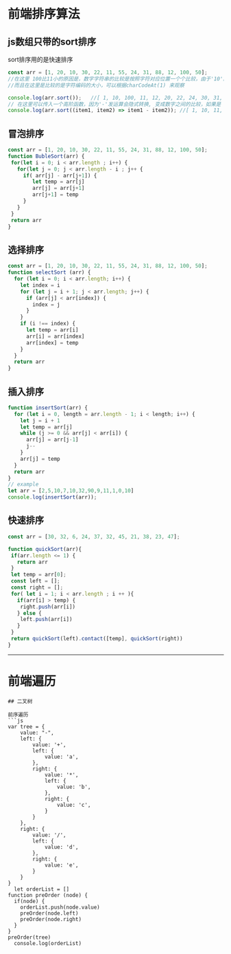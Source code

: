  # 前端排序算法  
 ## js数组只带的sort排序  
 sort排序用的是快速排序
 ```js
 const arr = [1, 20, 10, 30, 22, 11, 55, 24, 31, 88, 12, 100, 50];
 //在这里 100比11小的原因是，数字字符串的比较是按照字符对应位置一个个比较，由于'10'的第二位是1，比‘11’的第二位小，所以'100' < '11'，
 //而且在这里是比较的是字符编码的大小，可以根据charCodeAt(1) 来观察

console.log(arr.sort());   //[ 1, 10, 100, 11, 12, 20, 22, 24, 30, 31, 50, 55, 88 ]
// 在这里可以传入一个高阶函数，因为'-'发运算会隐式转换, 变成数字之间的比较，如果是 item1- item2 为负数 则为升序.
console.log(arr.sort((item1, item2) => item1 - item2)); //[ 1, 10, 11, 12, 20, 22, 24, 30, 31, 50, 55, 88, 100 ]
 ```
## 冒泡排序
```js
const arr = [1, 20, 10, 30, 22, 11, 55, 24, 31, 88, 12, 100, 50];
function BubleSort(arr) {
 for(let i = 0; i < arr.length ; i++) {
   for(let j = 0; j < arr.length - i ; j++ {
     if( arr[j] - arr[j+1]) {
        let temp = arr[j]
        arr[j] = arr[j+1]
        arr[j+1] = temp
     }
   }
 }
 return arr
}

```
## 选择排序
```js
const arr = [1, 20, 10, 30, 22, 11, 55, 24, 31, 88, 12, 100, 50];
function selectSort (arr) {
  for (let i = 0; i < arr.length; i++) {
    let index = i
    for (let j = i + 1; j < arr.length; j++) {
      if (arr[j] < arr[index]) {
        index = j
      }
    }
    if (i !== index) {
      let temp = arr[i]
      arr[i] = arr[index]
      arr[index] = temp
    }
  }
  return arr
}
```
## 插入排序
```js
function insertSort(arr) {
  for (let i = 0, length = arr.length - 1; i < length; i++) {
    let j = i + 1
    let temp = arr[j]
    while (j >= 0 && arr[j] < arr[i]) {
      arr[j] = arr[j-1]
      j--
    }
    arr[j] = temp
  }
  return arr
}
// example
let arr = [2,5,10,7,10,32,90,9,11,1,0,10]
console.log(insertSort(arr));
```
## 快速排序
```js
const arr = [30, 32, 6, 24, 37, 32, 45, 21, 38, 23, 47];

function quickSort(arr){
 if(arr.length <= 1) {
   return arr
 }
 let temp = arr[0];
 const left = [];
 const right = [];
 for( let i = 1; i < arr.length ; i ++ ){
   if(arr[i] > temp) {
    right.push(arr[i])
   } else {
    left.push(arr[i])
   }
 }
 return quickSort(left).contact([temp], quickSort(right))
}
```
--- 
 # 前端遍历
```
## 二叉树

前序遍历
```js
var tree = {
    value: "-",
    left: {
        value: '+',
        left: {
            value: 'a',
        },
        right: {
            value: '*',
            left: {
                value: 'b',
            },
            right: {
                value: 'c',
            }
        }
    },
    right: {
        value: '/',
        left: {
            value: 'd',
        },
        right: {
            value: 'e',
        }
    }
}
  let orderList = []
function preOrder (node) {
  if(node) {
    orderList.push(node.value)
    preOrder(node.left)
    preOrder(node.right)
  }
}
preOrder(tree)
  console.log(orderList)

```
```
